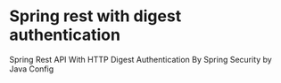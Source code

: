 # Spring rest with digest authentication
Spring Rest API With HTTP Digest Authentication By Spring Security by Java Config
